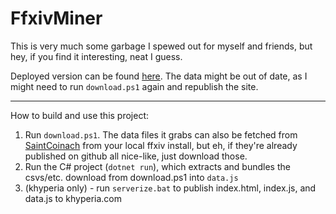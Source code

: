 FfxivMiner
===

This is very much some garbage I spewed out for myself and friends, but hey, if you find it interesting, neat I guess.

Deployed version can be found [here](https://khyperia.com/ffxivminer/). The data might be out of date, as I might 
need to run `download.ps1` again and republish the site.

---

How to build and use this project:

1) Run `download.ps1`. The data files it grabs can also be fetched from [SaintCoinach](https://github.com/xivapi/SaintCoinach/releases) from your local ffxiv install, but eh, if they're already published on github all nice-like, just download those.
2) Run the C# project (`dotnet run`), which extracts and bundles the csvs/etc. download from download.ps1 into `data.js`
3) (khyperia only) - run `serverize.bat` to publish index.html, index.js, and data.js to khyperia.com
